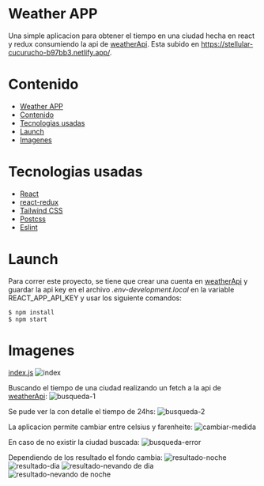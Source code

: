 # Weather APP

Una simple aplicacion para obtener el tiempo en una ciudad hecha en react y redux consumiendo la api de [weatherApi](https://www.weatherapi.com/). Esta subido en https://stellular-cucurucho-b97bb3.netlify.app/.

# Contenido

- [Weather APP](#weather-app)
- [Contenido](#contenido)
- [Tecnologias usadas](#tecnologias-usadas)
- [Launch](#launch)
- [Imagenes](#imagenes)

# Tecnologias usadas

- [React](https://es.reactjs.org/)
- [react-redux](https://react-redux.js.org/)
- [Tailwind CSS](https://tailwindcss.com/)
- [Postcss](https://postcss.org/)
- [Eslint](https://eslint.org/)

# Launch

Para correr este proyecto, se tiene que crear una cuenta en [weatherApi](https://www.weatherapi.com/) y guardar la api key en el archivo _.env-development.local_ en la variable REACT_APP_API_KEY y usar los siguiente comandos:

```
$ npm install
$ npm start
```

# Imagenes

[index.js](src/index.js)
![index](https://i.imgur.com/UFGNDBP.png)

Buscando el tiempo de una ciudad realizando un fetch a la api de [weatherApi](https://www.weatherapi.com/):
![busqueda-1](https://i.imgur.com/aruLfBJ.png)

Se pude ver la con detalle el tiempo de 24hs:
![busqueda-2](https://i.imgur.com/vDfilIt.png)

La aplicacion permite cambiar entre celsius y farenheite:
![cambiar-medida](https://i.imgur.com/6kFsq7q.png)

En caso de no existir la ciudad buscada:
![busqueda-error](https://i.imgur.com/zPxYe48.png)

Dependiendo de los resultado el fondo cambia:
![resultado-noche](https://i.imgur.com/E70RrW1.png)
![resultado-dia](https://i.imgur.com/Z4pvo1F.png)
![resultado-nevando de dia](https://i.imgur.com/GfgdRqn.png)
![resultado-nevando de noche](https://i.imgur.com/T1MVQZW.png)
